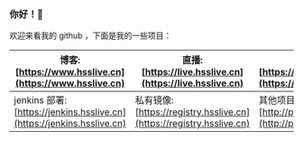### 你好！👋

欢迎来看我的 github ，下面是我的一些项目：

| 博客: [https://www.hsslive.cn](https://www.hsslive.cn)                 | 直播: [https://live.hsslive.cn](https://live.hsslive.cn)             | 远程控制: [https://desk.hsslive.cn](https://desk.hsslive.cn)     |
| ---------------------------------------------------------------------- | -------------------------------------------------------------------- | ---------------------------------------------------------------- |
| jenkins 部署: [https://jenkins.hsslive.cn](https://jenkins.hsslive.cn) | 私有镜像: [https://registry.hsslive.cn](https://registry.hsslive.cn) | 其他项目: [http://project.hsslive.cn](http://project.hsslive.cn) |
